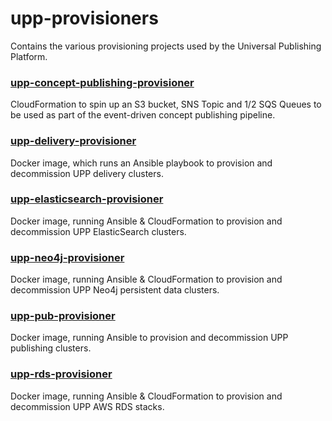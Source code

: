 # upp-provisioners
Contains the various provisioning projects used by the Universal Publishing Platform.

### [upp-concept-publishing-provisioner](https://github.com/Financial-Times/upp-provisioners/tree/master/upp-concept-publishing-provisioner)

CloudFormation to spin up an S3 bucket, SNS Topic and 1/2 SQS Queues to be used as part of the event-driven concept publishing pipeline.  

### [upp-delivery-provisioner](https://github.com/Financial-Times/upp-provisioners/tree/master/upp-delivery-provisioner)

Docker image, which runs an Ansible playbook to provision and decommission UPP delivery clusters.

### [upp-elasticsearch-provisioner](https://github.com/Financial-Times/upp-provisioners/tree/master/upp-elasticsearch-provisioner)

Docker image, running Ansible & CloudFormation to provision and decommission UPP ElasticSearch clusters.

### [upp-neo4j-provisioner](https://github.com/Financial-Times/upp-provisioners/tree/master/upp-neo4j-provisioner)

Docker image, running Ansible & CloudFormation to provision and decommission UPP Neo4j persistent data clusters.

### [upp-pub-provisioner](https://github.com/Financial-Times/upp-provisioners/tree/master/upp-pub-provisioner)

Docker image, running Ansible to provision and decommission UPP publishing clusters.

### [upp-rds-provisioner](https://github.com/Financial-Times/upp-provisioners/tree/master/upp-rds-provisioner)

Docker image, running Ansible & CloudFormation to provision and decommission UPP AWS RDS stacks.
